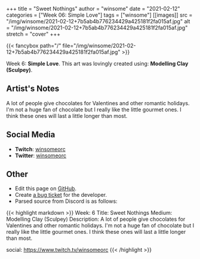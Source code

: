 +++
title =       "Sweet Nothings"
author =      "winsome"
date =        "2021-02-12"
categories =  ["Week 06: Simple Love"]
tags =        ["winsome"]
[[images]]
                      src = "/img/winsome/2021-02-12+7b5ab4b776234429a425181f2fa015af.jpg"
                      alt = "/img/winsome/2021-02-12+7b5ab4b776234429a425181f2fa015af.jpg"
                      stretch = "cover"
+++


{{< fancybox path="/" file="/img/winsome/2021-02-12+7b5ab4b776234429a425181f2fa015af.jpg" >}}


Week 6: **Simple Love**. This art was lovingly created using: **Modelling Clay (Sculpey)**.

## Artist's Notes

A lot of people give chocolates for Valentines and other romantic holidays. I'm not a huge fan of chocolate but I really like the little gourmet ones. I think these ones will last a little longer than most.

## Social Media

- **Twitch**: [winsomeorc]()
- **Twitter**: [winsomeorc]()


## Other

- Edit this page on [GitHub](https://github.com/teaminkling/web-refresh/edit/main/blog/content/blog/winsome-week-6-92a1.md).
- Create [a bug ticket](https://github.com/teaminkling/web-refresh/issues/new?assignees=&labels=bug&template=problem-report.md&title=) for the developer.
- Parsed source from Discord is as follows:

{{< highlight markdown >}}
Week: 6
Title: Sweet Nothings
Medium: Modelling Clay (Sculpey)
Description:
A lot of people give chocolates for Valentines and other romantic holidays. I'm not a huge fan of chocolate but I really like the little gourmet ones. I think these ones will last a little longer than most.

social: https://www.twitch.tv/winsomeorc
{{< /highlight >}}